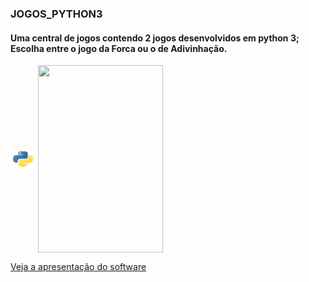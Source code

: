 ### JOGOS_PYTHON3
#### Uma central de jogos contendo 2 jogos desenvolvidos em python 3; Escolha entre o jogo da Forca ou o de Adivinhação.

<img align="center" height="30" width="40" src="https://raw.githubusercontent.com/devicons/devicon/master/icons/python/python-original.svg">

<img align="center" height="300" width="200" src="https://ik.imagekit.io/3mfjmziiqmi/jogo-python_WCE0HZa4_.png?ik-sdk-version=javascript-1.4.3&updatedAt=1665192509087">

[Veja a apresentação do software](https://www.linkedin.com/posts/anderson-ferreira-5ab93865_programa-python3-python-activity-6839291695436181505-Ykab?utm_source=share&utm_medium=member_desktop)
